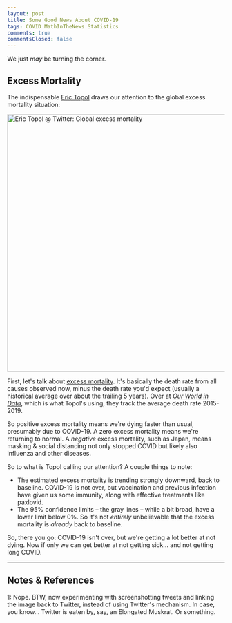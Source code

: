 ```yaml
---
layout: post
title: Some Good News About COVID-19
tags: COVID MathInTheNews Statistics
comments: true
commentsClosed: false
---
```


We just _may_ be turning the corner.  


## Excess Mortality  

The indispensable [Eric Topol](https://en.wikipedia.org/wiki/Eric_Topol) draws our
attention to the global excess mortality situation:  

<a href="https://twitter.com/EricTopol/status/1591574800925097985"><img src="{{ site.baseurl }}/images/2022-11-12-some-covid-good-news-topol-1.jpg" width="550" height="596" alt="Eric Topol @ Twitter: Global excess mortality" title="Eric Topol @ Twitter: Global excess mortality"></a>

First, let's talk about
[excess mortality](https://ourworldindata.org/excess-mortality-covid#what-is-excess-mortality).
It's basically the death rate from all causes observed now, minus the death rate you'd
expect (usually a historical average over about the trailing 5 years).  Over at
[_Our World in Data_](https://ourworldindata.org/), which is what Topol's using, they
track the average death rate 2015-2019.  

So positive excess mortality means we're dying faster than usual, presumably due to
COVID-19.  A zero excess mortality means we're returning to normal.  A _negative_ excess
mortality, such as Japan, means masking &amp; social distancing not only stopped COVID but
likely also influenza and other diseases.  

So to what is Topol calling our attention?  A couple things to note:  
- The estimated excess mortality is trending strongly downward, back to baseline.
  COVID-19 is not over, but vaccination and previous infection have given us some
  immunity, along with effective treatments like paxlovid.  
- The 95% confidence limits &ndash; the gray lines &ndash; while a bit broad, have a lower
  limit below 0%.  So it's not _entirely_ unbelievable that the excess mortality is
  _already_ back to baseline.  
  
So, there you go: COVID-19 isn't over, but we're getting a lot better at not dying.  Now
if only we can get better at not getting sick&hellip; and not getting long COVID.  


---

## Notes &amp; References  

<!--
<sup id="fn1a">[[1]](#fn1)</sup>

<a id="fn1">1</a>: ***, ["***"](***), *** [↩](#fn1a)  

<a href="{{ site.baseurl }}/images/***">
  <img src="{{ site.baseurl }}/images/***" width="400" height="***" alt="***" title="***" style="float: right; margin: 3px 3px 3px 3px; border: 1px solid #000000;">
</a>

<iframe width="400" height="224" src="***" allow="accelerometer; encrypted-media; gyroscope; picture-in-picture" allowfullscreen style="float: right; margin: 3px 3px 3px 3px; border: 1px solid #000000;"></iframe>
-->

<a id="fn1">1</a>: Nope. BTW, now experimenting with screenshotting tweets and linking
the image back to Twitter, instead of using Twitter's mechanism.  In case, you know&hellip; Twitter
is eaten by, say, an Elongated Muskrat.  Or something.  
